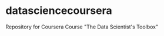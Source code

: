 datasciencecoursera
===================

Repository for Coursera Course "The Data Scientist's Toolbox"
